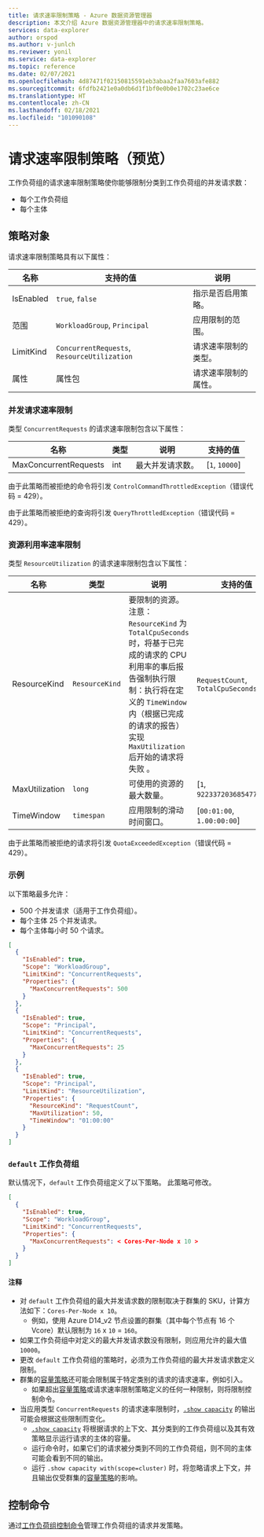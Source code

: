 ```yaml
---
title: 请求速率限制策略 - Azure 数据资源管理器
description: 本文介绍 Azure 数据资源管理器中的请求速率限制策略。
services: data-explorer
author: orspod
ms.author: v-junlch
ms.reviewer: yonil
ms.service: data-explorer
ms.topic: reference
ms.date: 02/07/2021
ms.openlocfilehash: 4d87471f02150815591eb3abaa2faa7603afe882
ms.sourcegitcommit: 6fdfb2421e0a0db6d1f1bf0e0b0e1702c23ae6ce
ms.translationtype: HT
ms.contentlocale: zh-CN
ms.lasthandoff: 02/18/2021
ms.locfileid: "101090108"
---
```

# <a name="request-rate-limit-policy-preview"></a>请求速率限制策略（预览）

工作负荷组的请求速率限制策略使你能够限制分类到工作负荷组的并发请求数：
  * 每个工作负荷组
  * 每个主体

## <a name="the-policy-object"></a>策略对象

请求速率限制策略具有以下属性：

| 名称       | 支持的值                            | 说明                                |
|------------|---------------------------------------------|--------------------------------------------|
| IsEnabled  | `true`, `false`                             | 指示是否启用策略。 |
| 范围      | `WorkloadGroup`, `Principal`                | 应用限制的范围。      |
| LimitKind  | `ConcurrentRequests`, `ResourceUtilization` | 请求速率限制的类型。        |
| 属性 | 属性包                                | 请求速率限制的属性。      |

### <a name="concurrent-requests-rate-limit"></a>并发请求速率限制

类型 `ConcurrentRequests` 的请求速率限制包含以下属性：

| 名称                  | 类型 | 说明                                | 支持的值 |
|-----------------------|------|--------------------------------------------|------------------|
| MaxConcurrentRequests | int  | 最大并发请求数。 | [`1`, `10000`]   |

由于此策略而被拒绝的命令将引发 `ControlCommandThrottledException`（错误代码 = 429）。

由于此策略而被拒绝的查询将引发 `QueryThrottledException`（错误代码 = 429）。

### <a name="resource-utilization-rate-limit"></a>资源利用率速率限制

类型 `ResourceUtilization` 的请求速率限制包含以下属性：

| 名称           | 类型           | 说明     | 支持的值      |
|----------------|----------------|----------------|--------------|
| ResourceKind   | `ResourceKind` | 要限制的资源。 注意：`ResourceKind` 为 `TotalCpuSeconds` 时，将基于已完成的请求的 CPU 利用率的事后报告强制执行限制：执行将在定义的 `TimeWindow` 内（根据已完成的请求的报告）实现 `MaxUtilization` 后开始的请求将失败   。 | `RequestCount`, `TotalCpuSeconds` |
| MaxUtilization | `long`         | 可使用的资源的最大数量。    | [`1`, `9223372036854775807`]      |
| TimeWindow     | `timespan`     | 应用限制的滑动时间窗口。     | [`00:01:00`, `1.00:00:00`]        |

由于此策略而被拒绝的请求将引发 `QuotaExceededException`（错误代码 = 429）。

### <a name="example"></a>示例

以下策略最多允许：

* 500 个并发请求（适用于工作负荷组）。
* 每个主体 25 个并发请求。
* 每个主体每小时 50 个请求。

```json
[
  {
    "IsEnabled": true,
    "Scope": "WorkloadGroup",
    "LimitKind": "ConcurrentRequests",
    "Properties": {
      "MaxConcurrentRequests": 500
    }
  },
  {
    "IsEnabled": true,
    "Scope": "Principal",
    "LimitKind": "ConcurrentRequests",
    "Properties": {
      "MaxConcurrentRequests": 25
    }
  },
  {
    "IsEnabled": true,
    "Scope": "Principal",
    "LimitKind": "ResourceUtilization",
    "Properties": {
      "ResourceKind": "RequestCount",
      "MaxUtilization": 50,
      "TimeWindow": "01:00:00"
    }
  }
]
```

### <a name="the-default-workload-group"></a>`default` 工作负荷组

默认情况下，`default` 工作负荷组定义了以下策略。 此策略可修改。

```json
[
  {
    "IsEnabled": true,
    "Scope": "WorkloadGroup",
    "LimitKind": "ConcurrentRequests",
    "Properties": {
      "MaxConcurrentRequests": < Cores-Per-Node x 10 >
    }
  }
]
```

#### <a name="notes"></a>注释

* 对 `default` 工作负荷组的最大并发请求数的限制取决于群集的 SKU，计算方法如下：`Cores-Per-Node x 10`。
  * 例如，使用 Azure D14_v2 节点设置的群集（其中每个节点有 16 个 Vcore）默认限制为 `16` x `10` = `160`。
* 如果工作负荷组中对定义的最大并发请求数没有限制，则应用允许的最大值 `10000`。
* 更改 `default` 工作负荷组的策略时，必须为工作负荷组的最大并发请求数定义限制。
* 群集的[容量策略](capacitypolicy.md)还可能会限制属于特定类别的请求的请求速率，例如引入。
  * 如果超出[容量策略](capacitypolicy.md)或请求速率限制策略定义的任何一种限制，则将限制控制命令。
* 当应用类型 `ConcurrentRequests` 的请求速率限制时，[`.show capacity`](diagnostics.md#show-capacity) 的输出可能会根据这些限制而变化。
  * [`.show capacity`](diagnostics.md#show-capacity) 将根据请求的上下文、其分类到的工作负荷组以及其有效策略显示运行请求的主体的容量。
  * 运行命令时，如果它们的请求被分类到不同的工作负荷组，则不同的主体可能会看到不同的输出。
  * 运行 `.show capacity with(scope=cluster)` 时，将忽略请求上下文，并且输出仅受群集的[容量策略](capacitypolicy.md)的影响。

## <a name="control-commands"></a>控制命令

通过[工作负荷组控制命令](workload-groups-commands.md)管理工作负荷组的请求并发策略。
